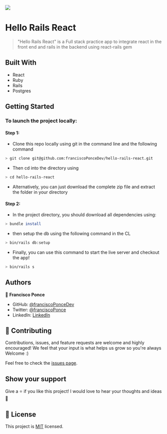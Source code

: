 <!-- @format -->

![](https://img.shields.io/badge/Microverse-blueviolet)

# Hello Rails React

> "Hello Rails React" is a Full stack practice app to integrate react in the front end and rails in the backend using react-rails gem

## Built With

- React
- Ruby
- Rails
- Postgres

## Getting Started

### To launch the project locally:

#### Step 1:

- Clone this repo locally using git in the command line and the following command

```bash
> git clone git@github.com:franciscoPonceDev/hello-rails-react.git
```

- Then cd into the directory using

```bash
> cd hello-rails-react
```

- Alternatively, you can just download the complete zip file and extract the folder in your directory

#### Step 2:

- In the project directory, you should download all dependencies using:

```bash
> bundle install
```

- then setup the db using the following command in the CL

```bash
> bin/rails db:setup
```

- Finally, you can use this command to start the live server and checkout the app!

```bash
> bin/rails s
```

## Authors

👤 **Francisco Ponce**

- GitHub: [@franciscoPonceDev](https://github.com/franciscoPonceDev)
- Twitter: [@franciscoPonce](https://twitter.com/franciscoPonce)
- LinkedIn: [LinkedIn](https://www.linkedin.com/in/dev-ponce/)

## 🤝 Contributing

Contributions, issues, and feature requests are welcome and highly encouraged!
We feel that your input is what helps us grow so you're always Welcome :)

Feel free to check the [issues page](../../issues/).

## Show your support

Give a ⭐️ if you like this project!
I would love to hear your thoughts and ideas 🖤

## 📝 License

This project is [MIT](./MIT.md) licensed.
